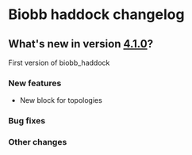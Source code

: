 # Biobb haddock changelog

## What's new in version [4.1.0](https://github.com/bioexcel/biobb_haddock/releases/tag/4.1.0)?
First version of biobb_haddock

### New features
* New block for topologies

### Bug fixes

### Other changes
